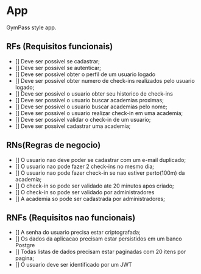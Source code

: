 # App

GymPass style app.

## RFs (Requisitos funcionais)

- [] Deve ser possivel se cadastrar;
- [] Deve ser possivel se autenticar;
- [] Deve ser possivel obter o perfil de um usuario logado
- [] Deve ser possivel obter numero de check-ins realizados pelo usuario logado;
- [] Deve ser possivel o usuario obter seu historico de check-ins
- [] Deve ser possivel o usuario buscar academias proximas;
- [] Deve ser possivel o usuario buscar academias pelo nome;
- [] Deve ser possivel o usuario realizar check-in em uma academia;
- [] Deve ser possivel validar o check-in de um usuario;
- [] Deve ser possivel cadastrar uma academia;

## RNs(Regras de negocio)

- [] O usuario nao deve poder se cadastrar com um e-mail duplicado;
- [] O usuario nao pode fazer 2 check-ins no mesmo dia;
- [] O usuario nao pode fazer check-in se nao estiver perto(100m) da academia;
- [] O check-in so pode ser validado ate 20 minutos apos criado;
- [] O check-in so pode ser validado por administradores
- [] A academia so pode ser cadastrada por administradores;

## RNFs (Requisitos nao funcionais)

- [] A senha do usuario precisa estar criptografada;
- [] Os dados da aplicacao precisam estar persistidos em um banco Postgre
- [] Todas listas de dados precisam estar paginadas com 20 itens por pagina;
- [] O usuario deve ser identificado por um JWT
